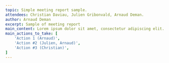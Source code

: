 ```yaml
---
topic: Simple meeting report sample.
attendees: Christian Daviau, Julien Gribonvald, Arnaud Deman.
author: Arnaud Deman
excerpt: Sample of meeting report
main_content: Lorem ipsum dolor sit amet, consectetur adipiscing elit. Sed euismod cursus turpis, vel consectetur dui auctor at. Phasellus eu dui a quam laoreet porttitor. Integer at ante purus. Maecenas aliquet suscipit justo, ac rutrum leo posuere a. Proin faucibus lacinia ipsum vitae finibus. Quisque in iaculis nunc. Nullam libero arcu, accumsan at nisi id, semper rhoncus ex. Cras eleifend vel justo in ornare. Aliquam laoreet felis quis congue venenatis. Pellentesque et nisl sed arcu malesuada commodo. Morbi et gravida neque. Duis at mollis augue. Nulla condimentum mi non nibh sagittis, et tristique lacus vehicula. 
main_actions_to_take: [
    'Action 1 (Arnaud)',
    'Action #2 (Julien, Arnaud)',
    'Action #3 (Christian)',
]
---
```

